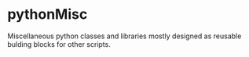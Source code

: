 # pythonMisc
Miscellaneous python classes and libraries mostly designed as reusable bulding blocks for other scripts.
